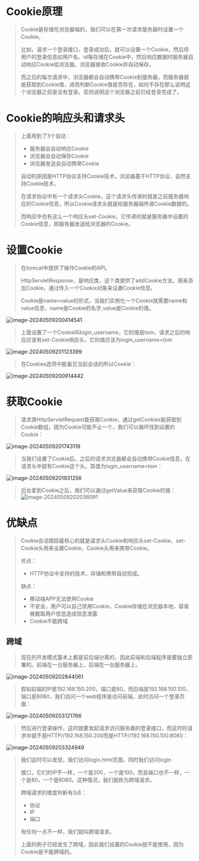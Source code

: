 # Cookie原理

> Cookie是存储在浏览器端的，我们可以在第一次请求服务器时设置一个Cookie。
>
> 比如，请求一个登录接口，登录成功后，就可以设置一个Cookie，然后将用户的登录信息如用户名、id等存储在Cookie中，然后响应数据时服务器自动响应Cookie给浏览器，浏览器接收Cookie并自动保存。
>
> 而之后的每次请求中，浏览器都会自动携带Cookie到服务器，而服务器就能获取到Cookie值，进而判断Cookie值是否存在，如何不存在那么说明这个浏览器之前是没有登录。否则说明这个浏览器之前已经登录完成了。



# Cookie的响应头和请求头

> 上面用到了3个自动：
>
> - 服务器会自动响应Cookie
> - 浏览器会自动保存Cookie
> - 浏览器发送会自动携带Cookie
>
> 自动的原因是HTTP协议支持Cookie技术，浏览器基于HTTP协议，自然支持Cookie技术。
>
> 在请求协议中有一个请求头Cookie，这个请求头传递的就是之前服务器响应的Cookie信息，所以Cookie请求头就是给服务器端传递Cookie数据的。
>
> 而响应中也有这么一个响应头set-Cookie，它传递的就是服务器中设置的Cookie信息，即服务器发送给浏览器的Cookie。



# 设置Cookie

> 在tomcat中提供了操作Cookie的API。
>
> HttpServletResponse，是响应类，这个类提供了addCookie方法，用来添加Cookie，通过传入一个Cookie对象来设置Cookie信息。
>
> Cookie是name=value的形式，当我们实例化一个Cookie就需要name和value信息，name是Cookie的名字,value是Cookie的值。

![image-20240509200414541](D:\text1\15.登录\assets\image-20240509200414541.png)

> 上面设置了一个Cookie叫login_username，它的值是tom，请求之后的响应应该有set-Cookie响应头，它的值应该为login_username=tom

![image-20240509201123399](D:\text1\15.登录\assets\image-20240509201123399.png)

> 在Cookies选项中能看见当前会话的所以Cookie：

![image-20240509200914442](D:\text1\15.登录\assets\image-20240509200914442.png)



# 获取Cookie

> 请求类HttpServletRequest能获取Cookie，通过getCookies能获取到Cookie数组，因为Cookie可能不止一个，我们可以循环找到设置的Cookie：

![image-20240509201743119](D:\text1\15.登录\assets\image-20240509201743119.png)

> 当我们设置了Cookie后，之后的请求浏览器都会自动携带Cookie信息，在请求头中就有Cookie这个头，其值为login_username=tom：

![image-20240509201931256](D:\text1\15.登录\assets\image-20240509201931256.png)

> 后台拿到Cookie之后，我们可以通过getValue来获取Cookie的值：![image-20240509202036091](D:\text1\15.登录\assets\image-20240509202036091.png)



# 优缺点

> Cookie会话跟踪最核心的就是请求头Cookie和响应头set-Cookie，set-Cookie头用来设置Cookie，Cookie头用来携带Cookie。
>
> 优点：
>
> - HTTP协议中支持的技术，存储和携带自动完成。
>
> 缺点：
>
> - 移动端APP无法使用Cookie
> - 不安全，用户可以自己禁用Cookie，Cookie存储在浏览器本地，容易被截取用户信息造成信息泄露
> - Cookie不能跨域



## 跨域

> 现在的开发模式基本上都是前后端分离的，因此前端和后端程序是要独立部署的。前端在一台服务器上，后端在一台服务器上。

![image-20240509202844061](D:\text1\15.登录\assets\image-20240509202844061.png)

> 假如前端的IP是192.168.150.200，端口是80，而后端是192.168.150.100，端口是8080，我们访问一个web程序是访问前端，此时访问一个登录页面：

![image-20240509203121766](D:\text1\15.登录\assets\image-20240509203121766.png)

> 然后进行登录操作，这时就要发起请求访问服务器的登录接口，而这时的请求中就不是HTTP//192.168.150.200而是HTTP//192.168.150.100:8080：

![image-20240509203324949](D:\text1\15.登录\assets\image-20240509203324949.png)

> 我们这时可以发现，我们访问login.html页面，同时我们访问login
>
> 接口，它们的IP不一样，一个是200，一个是100，而且端口也不一样，一个是80，一个是8080。这种情况，我们就称为跨域请求。
>
> 跨域请求的维度判断有3点：
>
> - 协议
> - IP
> - 端口
>
> 有任何一点不一样，我们就叫跨域请求。
>
> 上面的例子已经发生了跨域，因此我们设置的Cookie就不能使用，因为Cookie是不能跨域的。